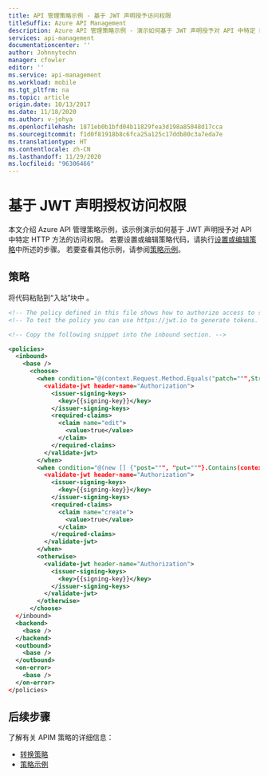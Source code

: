 ```yaml
---
title: API 管理策略示例 - 基于 JWT 声明授予访问权限
titleSuffix: Azure API Management
description: Azure API 管理策略示例 - 演示如何基于 JWT 声明授予对 API 中特定 HTTP 方法的访问权限。
services: api-management
documentationcenter: ''
author: Johnnytechn
manager: cfowler
editor: ''
ms.service: api-management
ms.workload: mobile
ms.tgt_pltfrm: na
ms.topic: article
origin.date: 10/13/2017
ms.date: 11/18/2020
ms.author: v-johya
ms.openlocfilehash: 1871eb0b1bfd04b11829fea3d198a85048d17cca
ms.sourcegitcommit: f1d0f81918b8c6fca25a125c17ddb80c3a7eda7e
ms.translationtype: HT
ms.contentlocale: zh-CN
ms.lasthandoff: 11/29/2020
ms.locfileid: "96306466"
---
```

# <a name="authorize-access-based-on-jwt-claims"></a>基于 JWT 声明授权访问权限

本文介绍 Azure API 管理策略示例，该示例演示如何基于 JWT 声明授予对 API 中特定 HTTP 方法的访问权限。 若要设置或编辑策略代码，请执行[设置或编辑策略](../set-edit-policies.md)中所述的步骤。 若要查看其他示例，请参阅[策略示例](../policy-reference.md)。

## <a name="policy"></a>策略

将代码粘贴到“入站”块中  。

```xml
<!-- The policy defined in this file shows how to authorize access to specific HTTP methods on an API based on JWT claims. -->
<!-- To test the policy you can use https://jwt.io to generate tokens. -->

<!-- Copy the following snippet into the inbound section. -->

<policies>
  <inbound>
    <base />
      <choose>
        <when condition="@(context.Request.Method.Equals("patch=""",StringComparison.OrdinalIgnoreCase))">
          <validate-jwt header-name="Authorization">
            <issuer-signing-keys>
              <key>{{signing-key}}</key>
            </issuer-signing-keys>
            <required-claims>
              <claim name="edit">
                <value>true</value>
              </claim>
            </required-claims>
          </validate-jwt>
        </when>
        <when condition="@(new [] {"post=""", "put="""}.Contains(context.Request.Method,StringComparer.OrdinalIgnoreCase))">
          <validate-jwt header-name="Authorization">
            <issuer-signing-keys>
              <key>{{signing-key}}</key>
            </issuer-signing-keys>
            <required-claims>
              <claim name="create">
                <value>true</value>
              </claim>
            </required-claims>
          </validate-jwt>
        </when>
        <otherwise>
          <validate-jwt header-name="Authorization">
            <issuer-signing-keys>
              <key>{{signing-key}}</key>
            </issuer-signing-keys>
          </validate-jwt>
        </otherwise>
      </choose>    
  </inbound>
  <backend>
    <base />
  </backend>
  <outbound>
    <base />
  </outbound>
  <on-error>
    <base />
  </on-error>
</policies>
```

## <a name="next-steps"></a>后续步骤

了解有关 APIM 策略的详细信息：

+ [转换策略](../api-management-transformation-policies.md)
+ [策略示例](../policy-reference.md)

